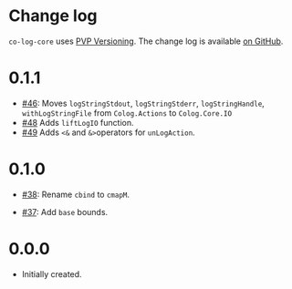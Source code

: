 Change log
==========

`co-log-core` uses [PVP Versioning][1].
The change log is available [on GitHub][2].

0.1.1
=====

* [#46](https://github.com/kowainik/co-log/issues/46):
  Moves `logStringStdout`, `logStringStderr`, `logStringHandle`,
  `withLogStringFile` from `Colog.Actions` to `Colog.Core.IO`
* [#48](https://github.com/kowainik/co-log/issues/48)
  Adds `liftLogIO` function.
* [#49](https://github.com/kowainik/co-log/issues/49)
  Adds `<&` and `&>`operators for `unLogAction`.


0.1.0
=====

* [#38](https://github.com/kowainik/co-log/issues/38):
  Rename `cbind` to `cmapM`.

* [#37](https://github.com/kowainik/co-log/issues/37):
  Add `base` bounds.

0.0.0
=====
* Initially created.

[1]: https://pvp.haskell.org
[2]: https://github.com/kowainik/co-log/releases
